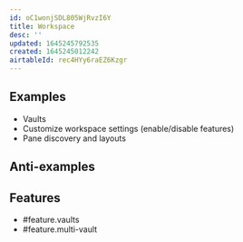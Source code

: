```yaml
---
id: oC1wonjSDL805WjRvzI6Y
title: Workspace
desc: ''
updated: 1645245792535
created: 1645245012242
airtableId: rec4HYy6raEZ6Kzgr
---
```

## Examples

- Vaults 
- Customize workspace settings (enable/disable features)
- Pane discovery and layouts

## Anti-examples

## Features

- #feature.vaults
- #feature.multi-vault

